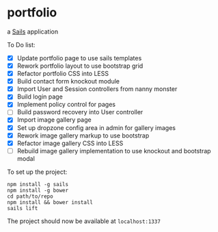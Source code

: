 # portfolio

a [Sails](http://sailsjs.org) application

To Do list:

- [x] Update portfolio page to use sails templates
- [x] Rework portfolio layout to use bootstrap grid
- [x] Refactor portfolio CSS into LESS
- [x] Build contact form knockout module
- [x] Import User and Session controllers from nanny monster
- [x] Build login page
- [x] Implement policy control for pages
- [ ] Build password recovery into User controller
- [x] Import image gallery page
- [x] Set up dropzone config area in admin for gallery images
- [x] Rework image gallery markup to use bootstrap
- [x] Refactor image gallery CSS into LESS
- [ ] Rebuild image gallery implementation to use knockout and bootstrap modal

To set up the project:

	npm install -g sails
	npm install -g bower
	cd path/to/repo
	npm install && bower install
	sails lift

The project should now be available at `localhost:1337`
